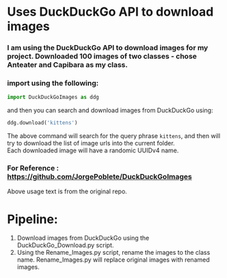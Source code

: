 # Uses DuckDuckGo API to download images


 ### I am using the DuckDuckGo API to download images for my project. Downloaded 100 images of two classes - chose Anteater and Capibara as my class.

### import using the following:
```python
import DuckDuckGoImages as ddg
```
and then you can search and download images from DuckDuckGo using:
```python
ddg.download('kittens')
```
The above command will search for the query phrase ```kittens```, and then will try to download the list of image urls into the current folder.  
Each downloaded image will have a randomic UUIDv4 name.  

### For Reference : https://github.com/JorgePoblete/DuckDuckGoImages
Above usage text is from the original repo.

 
# Pipeline:
1. Download images from DuckDuckGo using the DuckDuckGo_Download.py script.
2. Using the Rename_Images.py script, rename the images to the class name. Rename_Images.py will replace original images with renamed images.
